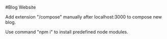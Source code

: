 #Blog Website

Add extension "/compose" manually after localhost:3000 to compose new blog.

Use command "npm i" to install predefined node modules.
